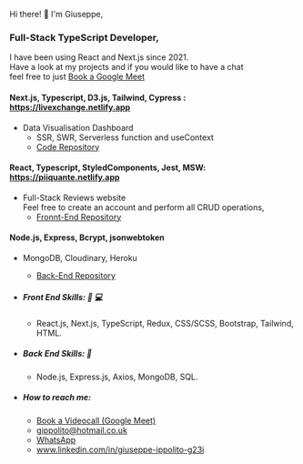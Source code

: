 Hi there! 👋
I'm Giuseppe,<br /> 
### Full-Stack TypeScript Developer,  <br />
 I have been using React and Next.js since 2021. <br />
 Have a look at my projects and if you would like to have a chat  <br />
 feel free to just [Book a Google Meet](https://calendly.com/gippolito/30min_call)
 
 #### Next.js, Typescript, D3.js, Tailwind, Cypress : https://livexchange.netlify.app
   * Data Visualisation Dashboard
      * SSR, SWR, Serverless function and useContext
      * [Code Repository](https://github.com/2gi3/livexchange)
 
 
 
  #### React, Typescript, StyledComponents, Jest, MSW: https://piiquante.netlify.app
  * Full-Stack Reviews website <br />
  Feel free to create an account and perform all CRUD operations,
      *  [Fronnt-End Repository](https://github.com/2gi3/p6-front-react)
 #### Node.js, Express, Bcrypt, jsonwebtoken      
   * MongoDB, Cloudinary, Heroku
      *  [Back-End Repository](https://github.com/2gi3/p6-back)
 
     

 * ##### Front End Skills: :iphone: :computer:
    *  React.js, Next.js, TypeScript, Redux, CSS/SCSS, Bootstrap, Tailwind, HTML.
              
              
 * ##### Back End Skills: :exploding_head:
    *  Node.js, Express.js, Axios, MongoDB, SQL.
    


* ##### How to reach me:
    *  [Book a Videocall (Google Meet)](https://calendly.com/gippolito/30min_call)
    *  [gippolito@hotmail.co.uk](gippolito@hotmail.co.uk)
    *  [WhatsApp](https://wa.me/+447795961318)
    *  www.linkedin.com/in/giuseppe-ippolito-g23i
  


<!--
**2gi3/2gi3** is a ✨ _special_ ✨ repository because its `README.md` (this file) appears on your GitHub profile.

Here are some ideas to get you started:

- 🔭 I’m currently working on ...
- 🌱 I’m currently learning ...
- 👯 I’m looking to collaborate on ...
- 🤔 I’m looking for help with ...
- 💬 Ask me about ...
- 📫 How to reach me: ...
- 😄 Pronouns: ...
- ⚡ Fun fact: ...
-->
